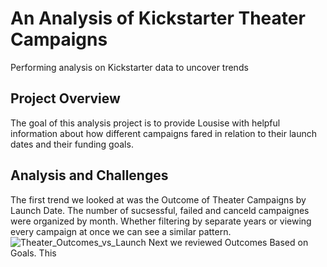 # An Analysis of Kickstarter Theater Campaigns
Performing analysis on Kickstarter data to uncover trends
## Project Overview
The goal of this analysis project is to provide Lousise with helpful information about how different campaigns fared in relation to their launch dates and their funding goals. 
## Analysis and Challenges
The first trend we looked at was the Outcome of Theater Campaigns by Launch Date. The number of sucsessful, failed and canceld campaignes were organized by month. Whether filtering by separate years or viewing every campaign at once we can see a similar pattern.
![Theater_Outcomes_vs_Launch](resources/Theater_Outcomes_vs_Launch.png)
Next we reviewed Outcomes Based on Goals. This